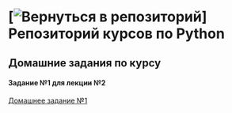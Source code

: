 # [![Вернуться в репозиторий](https://png.icons8.com/color/50/000000/github-2.png)] Репозиторий курсов по Python

## Домашние задания по курсу
#### Задание №1 для лекции №2
[Домашнее задание №1](https://github.com/Admink0/python/blob/master/Project_1.ipynb)
